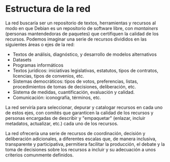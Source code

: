 # Estructura de la red
La red buscaría ser un repositorio de textos, herramientas y recursos al modo en que Debian es un repositorio de software libre, con *mantainers* (personas mantendedoras de paquetes) que certifiquen la calidad de los recursos. Podemos imaginar una serie de recursos divididos en las siguientes áreas o ejes de la red:

* Textos de análisis, diagnóstico, y desarrollo de modelos alternativos
* Datasets
* Programas informáticos
* Textos jurídicos: iniciativas legislativas, estatutos, tipos de contratos, licencias, tipos de convenios, etc.
* Sistemas democráticos: tipos de votos, preferencias, listas, procedimientos de tomas de decisiones, deliberación, etc.
* Sistema de medidas, cuantificación, evaluación y calidad.
* Comunicación: iconografía, términos, etc.

La red serviría para seleccionar, depurar y catalogar recursos en cada uno de estos ejes, con comités que garanticen la calidad de los recursos y personas encargadas de describir y "empaquetar" (enlazar, incluir metadatos, actualizar, etc.) cada uno de los recursos.

La red ofrecería una serie de recursos de coordinación, decisión y deliberación adicionales, a diferentes escalas que, de manera inclusiva, transparente y participativa, permitiera facilitar la producción, el debate y la toma de decisiones sobre los recursos a incluir y su adecuación a unos criterios comunmente definidos.
